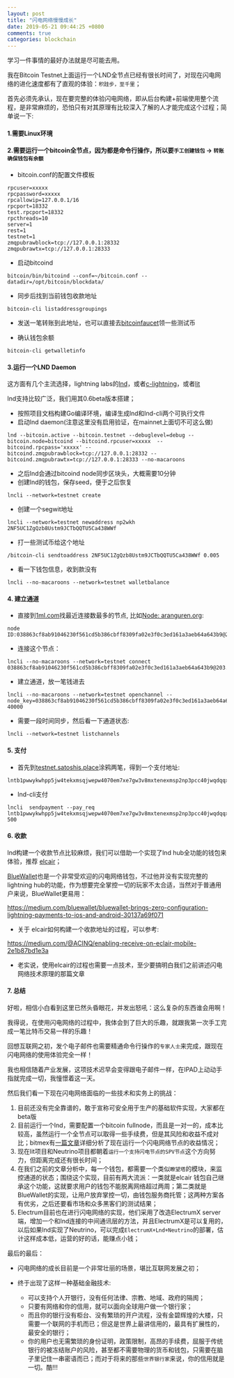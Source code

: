 ```yaml
---
layout: post
title: "闪电网络慢慢成长"
date: 2019-05-21 09:44:25 +0800
comments: true
categories: blockchain
---
```

学习一件事情的最好办法就是尽可能去用。

我在Bitcoin Testnet上面运行一个LND全节点已经有很长时间了，对现在闪电网络的进化速度都有了直观的体验：`积跬步，至千里`；

<!-- more -->

首先必须先承认，现在要完整的体验闪电网络，即从后台构建+前端使用整个流程，是非常麻烦的，恐怕只有对其原理有比较深入了解的人才能完成这个过程；简单说一下:

#### 1.需要Linux环境
#### 2.需要运行一个bitcoin全节点，因为都是命令行操作，所以要`手工创建钱包` -> `转账确保钱包有余额`

* bitcoin.conf的配置文件模板
```
rpcuser=xxxxx
rpcpassword=xxxxx
rpcallowip=127.0.0.1/16
rpcport=18332
test.rpcport=18332
rpcthreads=10
server=1
rest=1
testnet=1
zmqpubrawblock=tcp://127.0.0.1:28332
zmqpubrawtx=tcp://127.0.0.1:28333
```

* 启动bitcoind
```
bitcoin/bin/bitcoind --conf=~/bitcoin.conf --datadir=/opt/bitcoin/blockdata/ 
```

* 同步后找到当前钱包收款地址

```
bitcoin-cli listaddressgroupings
```

* 发送一笔转账到此地址，也可以直接去[bitcoinfaucet](!https://bitcoinfaucet.uo1.net/send.php)领一些测试币

* 确认钱包余额
```
bitcoin-cli getwalletinfo
```

#### 3.运行一个LND Daemon

这方面有几个主流选择，lightning labs的[lnd](!https://github.com/lightningnetwork/lnd)，或者[c-lightning](!https://github.com/ElementsProject/lightning)，或者[lit](!https://github.com/mit-dci/lit)

lnd支持比较广泛，我们用其0.6beta版本搭建；

* 按照项目文档构建Go编译环境，编译生成lnd和lnd-cli两个可执行文件
* 启动lnd daemon(注意这里没有启用验证，在mainnet上面切不可这么做)
```
lnd --bitcoin.active --bitcoin.testnet --debuglevel=debug --bitcoin.node=bitcoind --bitcoind.rpcuser=xxxxx  --bitcoind.rpcpass='xxxxx' --bitcoind.zmqpubrawblock=tcp://127.0.0.1:28332 --bitcoind.zmqpubrawtx=tcp://127.0.0.1:28333 --no-macaroons
```
* 之后lnd会通过bitcoind node同步区块头，大概需要10分钟
* 创建lnd的钱包，保存seed，便于之后恢复
```
lncli --network=testnet create
```
* 创建一个segwit地址
```
lncli --network=testnet newaddress np2wkh
2NF5UC1ZgQzb8Ustm9JCTbQQTU5Ca438WWf
```
* 打一些测试币给这个地址
```
/bitcoin-cli sendtoaddress 2NF5UC1ZgQzb8Ustm9JCTbQQTU5Ca438WWf 0.005
```
* 看一下钱包信息，收到款没有
```
lncli --no-macaroons --network=testnet walletbalance
```


#### 4. 建立通道

* 直接到[1ml.com](!https://1ml.com/testnet/)找最近连接数最多的节点, 比如[Node: aranguren.org](!https://1ml.com/testnet/node/038863cf8ab91046230f561cd5b386cbff8309fa02e3f0c3ed161a3aeb64a643b9):
```
node ID:038863cf8ab91046230f561cd5b386cbff8309fa02e3f0c3ed161a3aeb64a643b9@203.132.95.10:9735
```

* 连接这个节点：
```
lncli --no-macaroons --network=testnet connect 038863cf8ab91046230f561cd5b386cbff8309fa02e3f0c3ed161a3aeb64a643b9@203.132.95.10:9735
```

* 建立通道，放一笔钱进去
```
lncli --no-macaroons --network=testnet openchannel --node_key=038863cf8ab91046230f561cd5b386cbff8309fa02e3f0c3ed161a3aeb64a643b9 40000
```

* 需要一段时间同步，然后看一下通道状态:
```
lncli --network=testnet listchannels
```


#### 5. 支付 

* 首先到[testnet.satoshis.place](!https://testnet.satoshis.place/)涂鸦两笔，得到一个支付地址:
```
lntb1pwwykwhpp5jw4tekxmsqjwepw4070em7xe7gw3v8mxtenexmsp2np3pcc40jwqdqqxqruyqrzjqfcxsh9gr28y6ngphmk90q05ejfydpq89tjjc5rl36lfmtcv424hk9e8sgqqqvsqqqqqqqlgqqqqqeqqjqjpfnq26e2flenp79ywpyyftg3najf3wtpvkwuuw2h9y3dzdn7kc3342h6uzgf69ms8sx6fxsh5j2jcwzulr3dufryn9ljadm0wuj9fcpm86fax
```

* lnd-cli支付
```
lncli  sendpayment --pay_req lntb1pwwykwhpp5jw4tekxmsqjwepw4070em7xe7gw3v8mxtenexmsp2np3pcc40jwqdqqxqruyqrzjqfcxsh9gr28y6ngphmk90q05ejfydpq89tjjc5rl36lfmtcv424hk9e8sgqqqvsqqqqqqqlgqqqqqeqqjqjpfnq26e2flenp79ywpyyftg3najf3wtpvkwuuw2h9y3dzdn7kc3342h6uzgf69ms8sx6fxsh5j2jcwzulr3dufryn9ljadm0wuj9fcpm86fax 500
```

#### 6. 收款

lnd构建一个收款节点比较麻烦，我们可以借助一个实现了lnd hub全功能的钱包来体验，推荐 [elcair](!https://github.com/ACINQ/eclair)；

[BlueWallet](!https://bluewallet.io/)也是一个非常受欢迎的闪电网络钱包，不过他并没有实现完整的lightning hub的功能，作为想要完全掌控一切的玩家不太合适，当然对于普通用户来说，BlueWallet更易用：

https://medium.com/bluewallet/bluewallet-brings-zero-configuration-lightning-payments-to-ios-and-android-30137a69f071

* 关于 elcair如何构建一个收款地址的过程，可以参考:

https://medium.com/@ACINQ/enabling-receive-on-eclair-mobile-2e1b87bd1e3a

* 老实说，使用elcair的过程也需要一点技术，至少要搞明白我们之前讲述闪电网络技术原理的那篇文章


#### 7. 总结

好啦，相信小白看到这里已然头昏眼花，并发出怒吼：这么复杂的东西谁会用啊！

我得说，在使用闪电网络的过程中，我体会到了巨大的乐趣，就跟我第一次手工完成一笔比特币交易一样的乐趣！

回想互联网之初，发个电子邮件也需要精通命令行操作的`专家人士`来完成，跟现在闪电网络的使用体验完全一样！

我也相信随着产业发展，这项技术迟早会变得跟电子邮件一样，在IPAD上动动手指就完成一切，我憧憬着这一天。


然后我们看一下现在闪电网络面临的一些技术和实务上的挑战：

1. 目前还没有完全靠谱的，敢于宣称可安全用于生产的基础软件实现，大家都在beta版
2. 目前运行一个lnd，需要配置一个bitcoin fullnode，而且是一对一的，成本比较高，虽然运行一个全节点可以取得一些手续费，但是其风险和收益不成对比；bitmex有[一篇文章](!https://blog.bitmex.com/the-lightning-network-part-2-routing-fee-economics/)详细分析了现在运行一个闪电网络节点的收益情况；
3. 现在lit项目和Neutrino项目都朝着`运行一个支持闪电节点的SPV节点`这个方向努力，但距离完成还有很长时间；
4. 在我们之前的文章分析中，每一个钱包，都需要一个类似`瞭望塔`的模块，来监控通道的状态；围绕这个实现，目前有两大流派：一类就是elcair 钱包自己继承这个功能，这就要求用户的钱包不能脱离网络超过两周；第二类就是BlueWallet的实现，让用户放弃掌控一切，由钱包服务商托管；这两种方案各有优劣，之后还要看市场和众多黑客们的测试结果；
5. Electrum目前也在进行闪电网络的实现，他们采用了改造ElectrumX server端，增加一个和lnd连接的中间通讯层的方法，并且ElectrumX是可以复用的，以后如果lnd实现了Neutrino，可以完成`ElectrumX+Lnd+Neutrino`的部署，估计这样成本低，运营的好的话，能赚点小钱；


最后的最后：

* 闪电网络的成长目前是一个非常壮丽的场景，堪比互联网发展之初；

* 终于出现了这样一种基础金融技术:
    - 可以支持个人开银行，没有任何法律、宗教、地域、政府的隔阂；
    - 只要有网络和你的信用，就可以面向全球用户做一个银行家；
    - 而且你的银行没有柜台、没有繁琐的开户流程，没有金碧辉煌的大楼，只需要一个联网的手机而已；但这是世界上最讲信用的，最具有扩展性的，最安全的银行；
    - 你的用户也无需繁琐的身份证明，政策限制，高昂的手续费，屈服于传统银行的被冻结账户的风险，甚至都不需要物理的货币和钱包，只需要在脑子里记住一串密语而已；而对于将来的那些`世界银行家`来说，你的信用就是一切。酷!!!
